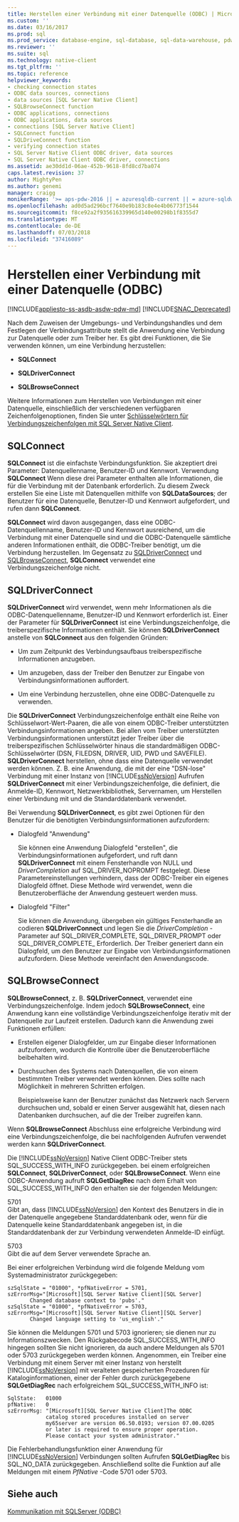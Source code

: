 ```yaml
---
title: Herstellen einer Verbindung mit einer Datenquelle (ODBC) | Microsoft-Dokumentation
ms.custom: ''
ms.date: 03/16/2017
ms.prod: sql
ms.prod_service: database-engine, sql-database, sql-data-warehouse, pdw
ms.reviewer: ''
ms.suite: sql
ms.technology: native-client
ms.tgt_pltfrm: ''
ms.topic: reference
helpviewer_keywords:
- checking connection states
- ODBC data sources, connections
- data sources [SQL Server Native Client]
- SQLBrowseConnect function
- ODBC applications, connections
- ODBC applications, data sources
- connections [SQL Server Native Client]
- SQLConnect function
- SQLDriveConnect function
- verifying connection states
- SQL Server Native Client ODBC driver, data sources
- SQL Server Native Client ODBC driver, connections
ms.assetid: ae30dd1d-06ae-452b-9618-8fd8cd7ba074
caps.latest.revision: 37
author: MightyPen
ms.author: genemi
manager: craigg
monikerRange: '>= aps-pdw-2016 || = azuresqldb-current || = azure-sqldw-latest || >= sql-server-2016 || = sqlallproducts-allversions'
ms.openlocfilehash: ad0d5ad296bcf7640e9b183c8e4e4b06773f1544
ms.sourcegitcommit: f8ce92a2f935616339965d140e00298b1f8355d7
ms.translationtype: MT
ms.contentlocale: de-DE
ms.lasthandoff: 07/03/2018
ms.locfileid: "37416089"
---
```

# <a name="connecting-to-a-data-source-odbc"></a>Herstellen einer Verbindung mit einer Datenquelle (ODBC)
[!INCLUDE[appliesto-ss-asdb-asdw-pdw-md](../../includes/appliesto-ss-asdb-asdw-pdw-md.md)]
[!INCLUDE[SNAC_Deprecated](../../includes/snac-deprecated.md)]

  Nach dem Zuweisen der Umgebungs- und Verbindungshandles und dem Festlegen der Verbindungsattribute stellt die Anwendung eine Verbindung zur Datenquelle oder zum Treiber her. Es gibt drei Funktionen, die Sie verwenden können, um eine Verbindung herzustellen:  
  
-   **SQLConnect**  
  
-   **SQLDriverConnect**  
  
-   **SQLBrowseConnect**  
  
 Weitere Informationen zum Herstellen von Verbindungen mit einer Datenquelle, einschließlich der verschiedenen verfügbaren Zeichenfolgenoptionen, finden Sie unter [Schlüsselwörtern für Verbindungszeichenfolgen mit SQL Server Native Client](../../relational-databases/native-client/applications/using-connection-string-keywords-with-sql-server-native-client.md).  
  
## <a name="sqlconnect"></a>SQLConnect  
 **SQLConnect** ist die einfachste Verbindungsfunktion. Sie akzeptiert drei Parameter: Datenquellenname, Benutzer-ID und Kennwort. Verwendung **SQLConnect** Wenn diese drei Parameter enthalten alle Informationen, die für die Verbindung mit der Datenbank erforderlich. Zu diesem Zweck erstellen Sie eine Liste mit Datenquellen mithilfe von **SQLDataSources**; der Benutzer für eine Datenquelle, Benutzer-ID und Kennwort aufgefordert, und rufen dann **SQLConnect**.  
  
 **SQLConnect** wird davon ausgegangen, dass eine ODBC-Datenquellenname, Benutzer-ID und Kennwort ausreichend, um die Verbindung mit einer Datenquelle sind und die ODBC-Datenquelle sämtliche anderen Informationen enthält, die ODBC-Treiber benötigt, um die Verbindung herzustellen. Im Gegensatz zu [SQLDriverConnect](../../relational-databases/native-client-odbc-api/sqldriverconnect.md) und [SQLBrowseConnect](../../relational-databases/native-client-odbc-api/sqlbrowseconnect.md), **SQLConnect** verwendet eine Verbindungszeichenfolge nicht.  
  
## <a name="sqldriverconnect"></a>SQLDriverConnect  
 **SQLDriverConnect** wird verwendet, wenn mehr Informationen als die ODBC-Datenquellenname, Benutzer-ID und Kennwort erforderlich ist. Einer der Parameter für **SQLDriverConnect** ist eine Verbindungszeichenfolge, die treiberspezifische Informationen enthält. Sie können **SQLDriverConnect** anstelle von **SQLConnect** aus den folgenden Gründen:  
  
-   Um zum Zeitpunkt des Verbindungsaufbaus treiberspezifische Informationen anzugeben.  
  
-   Um anzugeben, dass der Treiber den Benutzer zur Eingabe von Verbindungsinformationen auffordert.  
  
-   Um eine Verbindung herzustellen, ohne eine ODBC-Datenquelle zu verwenden.  
  
 Die **SQLDriverConnect** Verbindungszeichenfolge enthält eine Reihe von Schlüsselwort-Wert-Paaren, die alle von einem ODBC-Treiber unterstützten Verbindungsinformationen angeben. Bei allen vom Treiber unterstützten Verbindungsinformationen unterstützt jeder Treiber über die treiberspezifischen Schlüsselwörter hinaus die standardmäßigen ODBC-Schlüsselwörter (DSN, FILEDSN, DRIVER, UID, PWD und SAVEFILE). **SQLDriverConnect** herstellen, ohne dass eine Datenquelle verwendet werden können. Z. B. eine Anwendung, die mit der eine "DSN-lose" Verbindung mit einer Instanz von [!INCLUDE[ssNoVersion](../../includes/ssnoversion-md.md)] Aufrufen **SQLDriverConnect** mit einer Verbindungszeichenfolge, die definiert, die Anmelde-ID, Kennwort, Netzwerkbibliothek, Servernamen, um Herstellen einer Verbindung mit und die Standarddatenbank verwendet.  
  
 Bei Verwendung **SQLDriverConnect**, es gibt zwei Optionen für den Benutzer für die benötigten Verbindungsinformationen aufzufordern:  
  
-   Dialogfeld "Anwendung"  
  
     Sie können eine Anwendung Dialogfeld "erstellen", die Verbindungsinformationen aufgefordert, und ruft dann **SQLDriverConnect** mit einem Fensterhandle von NULL und *DriverCompletion* auf SQL_DRIVER_NOPROMPT festgelegt. Diese Parametereinstellungen verhindern, dass der ODBC-Treiber ein eigenes Dialogfeld öffnet. Diese Methode wird verwendet, wenn die Benutzeroberfläche der Anwendung gesteuert werden muss.  
  
-   Dialogfeld "Filter"  
  
     Sie können die Anwendung, übergeben ein gültiges Fensterhandle an codieren **SQLDriverConnect** und legen Sie die *DriverCompletion* -Parameter auf SQL_DRIVER_COMPLETE, SQL_DRIVER_PROMPT oder SQL_DRIVER_COMPLETE_ Erforderlich. Der Treiber generiert dann ein Dialogfeld, um den Benutzer zur Eingabe von Verbindungsinformationen aufzufordern. Diese Methode vereinfacht den Anwendungscode.  
  
## <a name="sqlbrowseconnect"></a>SQLBrowseConnect  
 **SQLBrowseConnect**, z. B. **SQLDriverConnect**, verwendet eine Verbindungszeichenfolge. Indem jedoch **SQLBrowseConnect**, eine Anwendung kann eine vollständige Verbindungszeichenfolge iterativ mit der Datenquelle zur Laufzeit erstellen. Dadurch kann die Anwendung zwei Funktionen erfüllen:  
  
-   Erstellen eigener Dialogfelder, um zur Eingabe dieser Informationen aufzufordern, wodurch die Kontrolle über die Benutzeroberfläche beibehalten wird.  
  
-   Durchsuchen des Systems nach Datenquellen, die von einem bestimmten Treiber verwendet werden können. Dies sollte nach Möglichkeit in mehreren Schritten erfolgen.  
  
     Beispielsweise kann der Benutzer zunächst das Netzwerk nach Servern durchsuchen und, sobald er einen Server ausgewählt hat, diesen nach Datenbanken durchsuchen, auf die der Treiber zugreifen kann.  
  
 Wenn **SQLBrowseConnect** Abschluss eine erfolgreiche Verbindung wird eine Verbindungszeichenfolge, die bei nachfolgenden Aufrufen verwendet werden kann **SQLDriverConnect**.  
  
 Die [!INCLUDE[ssNoVersion](../../includes/ssnoversion-md.md)] Native Client ODBC-Treiber stets SQL_SUCCESS_WITH_INFO zurückgegeben. bei einem erfolgreichen **SQLConnect**, **SQLDriverConnect**, oder **SQLBrowseConnect**. Wenn eine ODBC-Anwendung aufruft **SQLGetDiagRec** nach dem Erhalt von SQL_SUCCESS_WITH_INFO den erhalten sie der folgenden Meldungen:  
  
 5701  
 Gibt an, dass [!INCLUDE[ssNoVersion](../../includes/ssnoversion-md.md)] den Kontext des Benutzers in die in der Datenquelle angegebene Standarddatenbank oder, wenn für die Datenquelle keine Standarddatenbank angegeben ist, in die Standarddatenbank der zur Verbindung verwendeten Anmelde-ID einfügt.  
  
 5703  
 Gibt die auf dem Server verwendete Sprache an.  
  
 Bei einer erfolgreichen Verbindung wird die folgende Meldung vom Systemadministrator zurückgegeben:  
  
```  
szSqlState = "01000", *pfNativeError = 5701,  
szErrorMsg="[Microsoft][SQL Server Native Client][SQL Server]  
       Changed database context to 'pubs'."  
szSqlState = "01000", *pfNativeError = 5703,  
szErrorMsg="[Microsoft][SQL Server Native Client][SQL Server]  
       Changed language setting to 'us_english'."  
```  
  
 Sie können die Meldungen 5701 und 5703 ignorieren; sie dienen nur zu Informationszwecken. Den Rückgabecode SQL_SUCCESS_WITH_INFO hingegen sollten Sie nicht ignorieren, da auch andere Meldungen als 5701 oder 5703 zurückgegeben werden können. Angenommen, ein Treiber eine Verbindung mit einem Server mit einer Instanz von herstellt [!INCLUDE[ssNoVersion](../../includes/ssnoversion-md.md)] mit veralteten gespeicherten Prozeduren für Kataloginformationen, einer der Fehler durch zurückgegebene **SQLGetDiagRec** nach erfolgreichem SQL_SUCCESS_WITH_INFO ist:  
  
```  
SqlState:   01000  
pfNative:   0  
szErrorMsg: "[Microsoft][SQL Server Native Client]The ODBC  
            catalog stored procedures installed on server  
            my65server are version 06.50.0193; version 07.00.0205  
            or later is required to ensure proper operation.  
            Please contact your system administrator."  
```  
  
 Die Fehlerbehandlungsfunktion einer Anwendung für [!INCLUDE[ssNoVersion](../../includes/ssnoversion-md.md)] Verbindungen sollten Aufrufen **SQLGetDiagRec** bis SQL_NO_DATA zurückgegeben. Anschließend sollte die Funktion auf alle Meldungen mit einem *PfNative* -Code 5701 oder 5703.  
  
## <a name="see-also"></a>Siehe auch  
 [Kommunikation mit SQLServer &#40;ODBC&#41;](../../relational-databases/native-client-odbc-communication/communicating-with-sql-server-odbc.md)  
  
  
